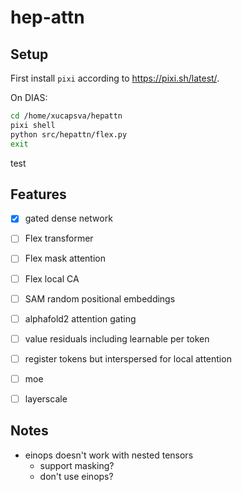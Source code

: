 # hep-attn

## Setup

First install `pixi` according to https://pixi.sh/latest/.

On DIAS: 

```bash
cd /home/xucapsva/hepattn
pixi shell
python src/hepattn/flex.py
exit
```

test



## Features

- [x] gated dense network
- [ ] Flex transformer
- [ ] Flex mask attention
- [ ] Flex local CA
- [ ] SAM random positional embeddings
- [ ] alphafold2 attention gating
- [ ] value residuals including learnable per token
- [ ] register tokens but interspersed for local attention
- [ ] moe
- [ ] layerscale


## Notes

- einops doesn't work with nested tensors
    - support masking?
    - don't use einops?
